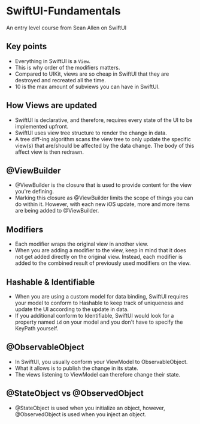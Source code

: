 # SwiftUI-Fundamentals
An entry level course from Sean Allen on SwiftUI

## Key points
- Everything in SwiftUI is a `View`.
- This is why order of the modifiers matters.
- Compared to UIKit, views are so cheap in SwiftUI that they are destroyed and recreated all the time.
-  10 is the max amount of subviews you can have in SwiftUI.

## How Views are updated
- SwiftUI is declarative, and therefore, requires every state of the UI to be implemented upfront.
- SwiftUI uses view tree structure to render the change in data.
- A tree diff-ing algorithm scans the view tree to only update the specific view(s) that are/should be affected by the data change. The body of this affect view is then redrawn.

## @ViewBuilder
- @ViewBuilder is the closure that is used to provide content for the view you're defining.
- Marking this closure as @ViewBuilder limits the scope of things you can do within it. However, with each new iOS update, more and more items are being added to @ViewBuilder.

## Modifiers
- Each modifier wraps the original view in another view.
- When you are adding a modifier to the view, keep in mind that it does not get added directly on the original view. Instead, each modifier is added to the combined result of previously used modifiers on the view.

## Hashable & Identifiable
- When you are using a custom model for data binding, SwiftUI requires your model to conform to Hashable to keep track of uniqueness and update the UI according to the update in data.
- If you additional conform to Identifiable, SwiftUI would look for a property named `id` on your model and you don't have to specify the KeyPath yourself.

## @ObservableObject
- In SwiftUI, you usually conform your ViewModel to ObservableObject.
- What it allows is to publish the change in its state.
- The views listening to ViewModel can therefore change their state.

## @StateObject vs @ObservedObject
- @StateObject is used when you initialize an object, however, @ObservedObject is used when you inject an object.

